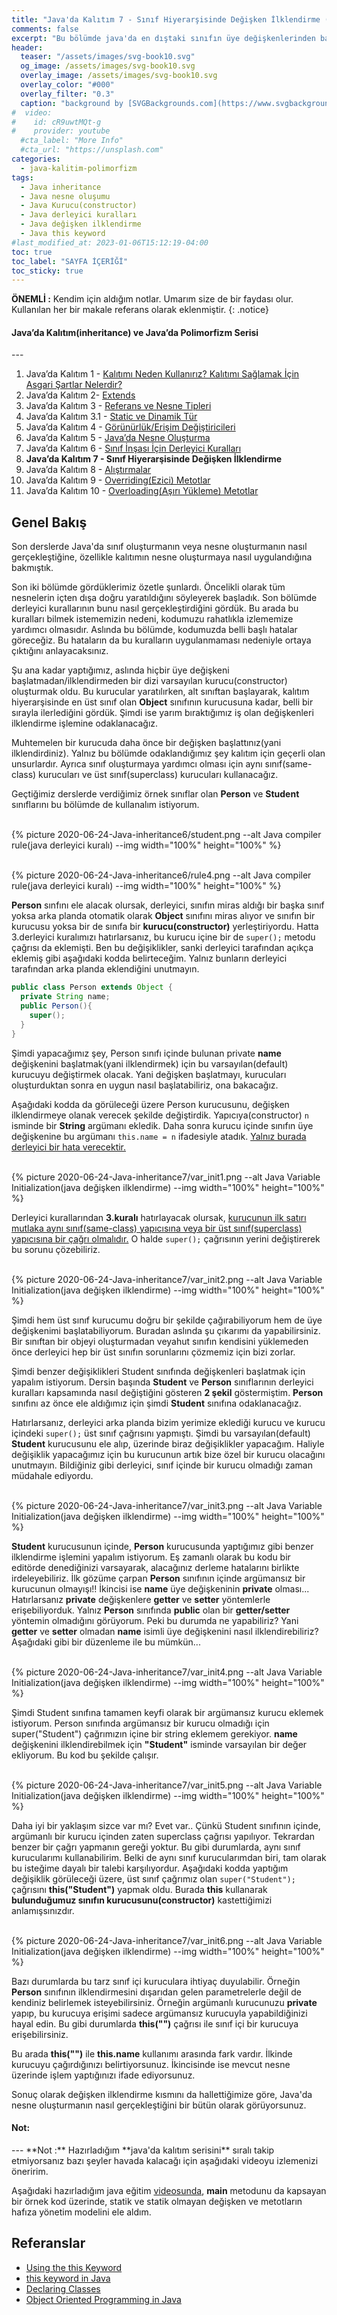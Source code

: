 ```yaml
---
title: "Java'da Kalıtım 7 - Sınıf Hiyerarşisinde Değişken İlklendirme (Java Variable Initialization)"
comments: false
excerpt: "Bu bölümde java'da en dıştaki sınıfın üye değişkenlerinden başlayıp, içteki sınıfa kadar üye değişkenlerinin nasıl ilklendirildiğini göreceğiz."
header:
  teaser: "/assets/images/svg-book10.svg"
  og_image: /assets/images/svg-book10.svg
  overlay_image: /assets/images/svg-book10.svg
  overlay_color: "#000"
  overlay_filter: "0.3"
  caption: "background by [SVGBackgrounds.com](https://www.svgbackgrounds.com/)"
#  video:
#    id: cR9uwtMQt-g
#    provider: youtube
  #cta_label: "More Info"
  #cta_url: "https://unsplash.com"
categories:
  - java-kalitim-polimorfizm
tags:
  - Java inheritance
  - Java nesne oluşumu
  - Java Kurucu(constructor)
  - Java derleyici kuralları
  - Java değişken ilklendirme
  - Java this keyword
#last_modified_at: 2023-01-06T15:12:19-04:00
toc: true
toc_label: "SAYFA İÇERİĞİ"
toc_sticky: true
---
```


**ÖNEMLİ :** Kendim için aldığım notlar. Umarım size de bir faydası olur. Kullanılan her bir makale referans olarak eklenmiştir.
{: .notice}

<div class="notice--success" markdown="1">
<h4 class="no_toc"><i class="fas fa-lightbulb"></i> Java’da Kalıtım(inheritance) ve Java’da Polimorfizm Serisi</h4>
---

1. Java’da Kalıtım 1 - [Kalıtımı Neden Kullanırız? Kalıtımı Sağlamak İçin Asgari Şartlar Nelerdir?](/java-kalitim-polimorfizm/Java-inheritance1/)
2. Java’da Kalıtım 2- [Extends](/java-kalitim-polimorfizm/Java-inheritance2/)
3. Java’da Kalıtım 3 - [Referans ve Nesne Tipleri](/java-kalitim-polimorfizm/Java-inheritance3/)
4. Java’da Kalıtım 3.1 - [Static ve Dinamik Tür](/java-kalitim-polimorfizm/Java-inheritance3_1/)
5. Java’da Kalıtım 4 - [Görünürlük/Erişim Değiştiricileri](/java-kalitim-polimorfizm/Java-inheritance4/)
6. Java’da Kalıtım 5 - [Java’da Nesne Oluşturma](/java-kalitim-polimorfizm/Java-inheritance5/)
7. Java’da Kalıtım 6 - [Sınıf İnşası İçin Derleyici Kuralları](/java-kalitim-polimorfizm/Java-inheritance6/)
8. **Java’da Kalıtım 7 - Sınıf Hiyerarşisinde Değişken İlklendirme**
9. Java’da Kalıtım 8 - [Alıştırmalar](/java-kalitim-polimorfizm/Java-inheritance8/)
10. Java’da Kalıtım 9 - [Overriding(Ezici) Metotlar](/java-kalitim-polimorfizm/Java-inheritance9/)
11. Java’da Kalıtım 10 - [Overloading(Aşırı Yükleme) Metotlar](/java-kalitim-polimorfizm/Java-inheritance10/)
</div>

## Genel Bakış

Son derslerde Java'da sınıf oluşturmanın veya nesne oluşturmanın nasıl gerçekleştiğine, özellikle kalıtımın nesne oluşturmaya nasıl uygulandığına bakmıştık.

Son iki bölümde gördüklerimiz özetle şunlardı. Öncelikli olarak tüm nesnelerin içten dışa doğru yaratıldığını söyleyerek başladık. Son bölümde derleyici kurallarının bunu nasıl gerçekleştirdiğini gördük. Bu arada bu kuralları bilmek istememizin nedeni, kodumuzu rahatlıkla izlememize yardımcı olmasıdır. Aslında bu bölümde, kodumuzda belli başlı hatalar göreceğiz. Bu hataların da bu kuralların uygulanmaması nedeniyle ortaya çıktığını anlayacaksınız.

Şu ana kadar yaptığımız, aslında hiçbir üye değişkeni başlatmadan/ilklendirmeden bir dizi varsayılan kurucu(constructor) oluşturmak oldu. Bu kurucular yaratılırken, alt sınıftan başlayarak, kalıtım hiyerarşisinde en üst sınıf olan **Object** sınıfının kurucusuna kadar, belli bir sırayla ilerlediğini gördük. Şimdi ise yarım bıraktığımız iş olan değişkenleri ilklendirme işlemine odaklanacağız.

Muhtemelen bir kurucuda daha önce bir değişken başlattınız(yani ilklendirdiniz). Yalnız bu bölümde odaklandığımız şey kalıtım için geçerli olan unsurlardır. Ayrıca sınıf oluşturmaya yardımcı olması için aynı sınıf(same-class) kurucuları ve üst sınıf(superclass) kurucuları kullanacağız.

Geçtiğimiz derslerde verdiğimiz örnek sınıflar olan **Person** ve **Student** sınıflarını bu bölümde de kullanalım istiyorum.

<br/>{% picture 2020-06-24-Java-inheritance6/student.png --alt Java compiler rule(java derleyici kuralı) --img width="100%" height="100%" %}<br/>

<br/>{% picture 2020-06-24-Java-inheritance6/rule4.png --alt Java compiler rule(java derleyici kuralı) --img width="100%" height="100%" %}<br/>

**Person** sınfını ele alacak olursak, derleyici, sınıfın miras aldığı bir başka sınıf yoksa arka planda otomatik olarak **Object** sınıfını miras alıyor ve sınıfın bir kurucusu yoksa bir de sınıfa bir **kurucu(constructor)** yerleştiriyordu. Hatta 3.derleyici kuralımızı hatırlarsanız, bu kurucu içine bir de ``super();`` metodu çağrısı da eklemişti. Ben bu değişiklikler, sanki derleyici tarafından açıkça eklemiş gibi aşağıdaki kodda belirteceğim. Yalnız bunların derleyici tarafından arka planda eklendiğini unutmayın.

```java
public class Person extends Object {
  private String name;
  public Person(){
    super();
  }
}
```

Şimdi yapacağımız şey, Person sınıfı içinde bulunan private **name** değişkenini başlatmak(yani ilklendirmek) için bu varsayılan(default) kurucuyu değiştirmek olacak. Yani değişken başlatmayı, kurucuları oluşturduktan sonra en uygun nasıl başlatabiliriz, ona bakacağız.

Aşağıdaki kodda da görüleceği üzere Person kurucusunu, değişken ilklendirmeye olanak verecek şekilde değiştirdik. Yapıcıya(constructor) ``n`` isminde bir **String** argümanı ekledik. Daha sonra kurucu içinde sınıfın üye değişkenine bu argümanı ``this.name = n`` ifadesiyle atadık. <u>Yalnız burada derleyici bir hata verecektir.</u>



<br/>{% picture 2020-06-24-Java-inheritance7/var_init1.png --alt Java Variable Initialization(java değişken ilklendirme) --img width="100%" height="100%" %}<br/>



Derleyici kurallarından **3.kuralı** hatırlayacak olursak, <u>kurucunun ilk satırı mutlaka aynı sınıf(same-class) yapıcısına veya bir üst sınıf(superclass) yapıcısına bir çağrı olmalıdır.</u> O halde ``super();`` çağrısının yerini değiştirerek bu sorunu çözebiliriz.


<br/>{% picture 2020-06-24-Java-inheritance7/var_init2.png --alt Java Variable Initialization(java değişken ilklendirme) --img width="100%" height="100%" %}<br/>


Şimdi hem üst sınıf kurucumu doğru bir şekilde çağırabiliyorum hem de üye değişkenimi başlatabiliyorum. Buradan aslında şu çıkarımı da yapabilirsiniz. Bir sınıftan bir objeyi oluşturmadan veyahut sınıfın kendisini yüklemeden önce derleyici hep bir üst sınıfın sorunlarını çözmemiz için bizi zorlar.

Şimdi benzer değişiklikleri Student sınıfında değişkenleri başlatmak için yapalım istiyorum.  Dersin başında **Student** ve **Person** sınıflarının derleyici kuralları kapsamında nasıl değiştiğini gösteren **2 şekil** göstermiştim. **Person** sınıfını az önce ele aldığımız için şimdi **Student** sınıfına odaklanacağız.

Hatırlarsanız, derleyici arka planda bizim yerimize eklediği kurucu ve kurucu içindeki `super();` üst sınıf çağrısını yapmıştı. Şimdi bu varsayılan(default) **Student** kurucusunu ele alıp, üzerinde biraz değişiklikler yapacağım. Haliyle değişiklik yapacağımız için bu kurucunun artık bize özel bir kurucu olacağını unutmayın. Bildiğiniz gibi derleyici, sınıf içinde bir kurucu olmadığı zaman müdahale ediyordu.

<br/>{% picture 2020-06-24-Java-inheritance7/var_init3.png --alt Java Variable Initialization(java değişken ilklendirme) --img width="100%" height="100%" %}<br/>

**Student** kurucusunun içinde, **Person** kurucusunda yaptığımız gibi benzer ilklendirme işlemini yapalım istiyorum. Eş zamanlı olarak bu kodu bir editörde denediğinizi varsayarak, alacağınız derleme hatalarını birlikte irdeleyebiliriz. İlk gözüme çarpan **Person** sınıfının içinde argümansız bir kurucunun olmayışı!! İkincisi ise **name** üye değişkeninin **private** olması... Hatırlarsanız **private** değişkenlere **getter** ve **setter** yöntemlerle erişebiliyorduk. Yalnız **Person** sınıfında **public** olan bir **getter/setter** yöntemin olmadığını görüyorum. Peki bu durumda ne yapabiliriz? Yani **getter** ve **setter** olmadan **name** isimli üye değişkenini nasıl ilklendirebiliriz? Aşağıdaki gibi bir düzenleme ile bu mümkün...

<br/>{% picture 2020-06-24-Java-inheritance7/var_init4.png --alt Java Variable Initialization(java değişken ilklendirme) --img width="100%" height="100%" %}<br/>

Şimdi Student sınıfına tamamen keyfi olarak bir argümansız kurucu eklemek istiyorum. Person sınıfında argümansız bir kurucu olmadığı için super("Student") çağrımızın içine bir string eklemem gerekiyor. **name** değişkenini ilklendirebilmek için **"Student"** isminde varsayılan bir değer ekliyorum. Bu kod bu şekilde çalışır.

<br/>{% picture 2020-06-24-Java-inheritance7/var_init5.png --alt Java Variable Initialization(java değişken ilklendirme) --img width="100%" height="100%" %}<br/>

Daha iyi bir yaklaşım sizce var mı? Evet var.. Çünkü Student sınıfının içinde, argümanlı bir kurucu içinden zaten superclass çağrısı yapılıyor. Tekrardan benzer bir çağrı yapmanın gereği yoktur. Bu gibi durumlarda, aynı sınıf kurucularımı kullanabilirim. Belki de aynı sınıf kurucularımdan biri, tam olarak bu isteğime dayalı bir talebi karşılıyordur. Aşağıdaki kodda yaptığım değişiklik görüleceği üzere, üst sınıf çağrımız olan ``super("Student");`` çağrısını **this("Student")** yapmak oldu. Burada **this** kullanarak **bulunduğumuz sınıfın kurucusunu(constructor)** kastettiğimizi anlamışsınızdır.

<br/>{% picture 2020-06-24-Java-inheritance7/var_init6.png --alt Java Variable Initialization(java değişken ilklendirme) --img width="100%" height="100%" %}<br/>

Bazı durumlarda bu tarz sınıf içi kuruculara ihtiyaç duyulabilir. Örneğin **Person** sınıfının ilklendirmesini dışarıdan gelen parametrelerle değil de kendiniz belirlemek isteyebilirsiniz. Örneğin argümanlı kurucunuzu **private** yapıp, bu kurucuya erişimi sadece argümansız kurucuyla yapabildiğinizi hayal edin. Bu gibi durumlarda **this("")** çağrısı ile sınıf içi bir kurucuya erişebilirsiniz.

Bu arada **this("")** ile **this.name** kullanımı arasında fark vardır. İlkinde kurucuyu çağırdığınızı belirtiyorsunuz. İkincisinde ise mevcut nesne üzerinde işlem yaptığınızı ifade ediyorsunuz.

Sonuç olarak değişken ilklendirme kısmını da hallettiğimize göre, Java'da nesne oluşturmanın nasıl gerçekleştiğini bir bütün olarak görüyorsunuz.

<div class="notice--success" markdown="1">
<h4 class="no_toc"><i class="fas fa-lightbulb"></i> Not:</h4>
---
**Not :** Hazırladığım **java'da kalıtım serisini** sıralı takip etmiyorsanız bazı şeyler havada kalacağı için aşağıdaki videoyu izlemenizi öneririm.

Aşağıdaki hazırladığım java eğitim [videosunda](https://www.youtube.com/watch?v=cR9uwtMQt-g), **main** metodunu da kapsayan bir örnek kod üzerinde, statik ve statik olmayan değişken ve metotların hafıza yönetim modelini ele aldım.
</div>




## Referanslar
* [Using the this Keyword](https://docs.oracle.com/javase/tutorial/java/javaOO/thiskey.html)
* [this keyword in Java](https://www.javatpoint.com/this-keyword)
* [Declaring Classes](https://docs.oracle.com/javase/tutorial/java/javaOO/classdecl.html)
* [Object Oriented Programming in Java](https://www.coursera.org/learn/object-oriented-java?specialization=java-object-oriented)
